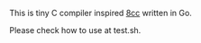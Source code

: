 This is tiny C compiler inspired [8cc](https://github.com/rui314/8cc) written in Go.

Please check how to use at test.sh.
